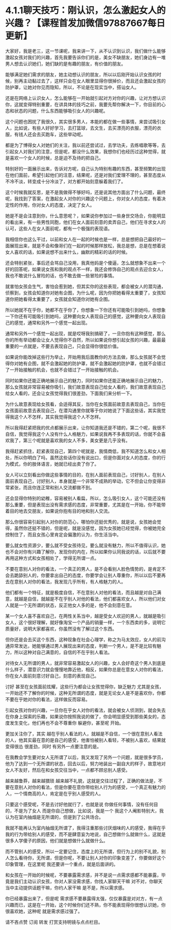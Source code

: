 # 4.1.1聊天技巧：刚认识，怎么激起女人的兴趣？【课程首发加微信97887667每日更新】

大家好，我是老三，这一节课呢，我来讲一下，从不认识到认识，我们做什么能够激起女孩对我们的兴趣，首先我要告诉你们的是，美女不缺朋友，她们身边有一堆男人想去认识她们，她们缺的是有趣的朋友，有价值的朋友。

能够满足她们需求的朋友，她主动想认识的朋友，所以以后刚开始认识女孩的时候，别再主动黏过去了，这样只会在女人眼里显得你很掉价，而且还会激起女孩的防护罩，让她对你见而隐知，所以，不论是在现实当中，搭讪女人。

还是在网络上认识女人，怎么能够在一开始就引起对方对你的兴趣，让对方想认识你，这就变得特别重要，在讲具体的技巧之前，我要先帮你解决一下，你目前的心态和状态的问题，什么东西能够吸引女人的兴趣呢。

这个问题也困扰了我很久，其实很多男人，本能的都在做一些事情，来尝试吸引女人，比如说，有些人好好学习，去打篮球，去文生，去买漂亮的衣服，漂亮的衣服，有钱人还会去买跑车，这些举动呢。

都是为了博得女人对她们的关注，我以前还尝试过，去学功夫，去练唱歌等等，去引起女人对我们的注意，但是呢，都没什么效果，我想你们也经历过这种觉得，就是喜欢一个女人的时候，总是迫不及待的把自己。

特别好的一面展示出来，告诉对方呢，自己认为特别有趣的东西，甚至频繁的出现在他们面前，希望引起他们的注意，结果呢，还是对我们爱理不理的，甚至态度从不冷不淡，转变成十分冷淡了，对方都开始刻意躲着我们了。

这个时候我就反思，是不是我做得不够好吗，还是说其他方面出了什么问题，最终呢，我找到了答案，在激起女人对你的兴趣这个问题上，你对女人的态度，有着决定性的作用，你对女人的态度，决定了女人。

她是不是会注意到你，什么意思呢？，如果说你参加过一些身世交场合，你能明显的看出来，有一些男性同胞，他们在女人面前刻意的卖弄自己，他们在寻求女人的认可，这些人在女人面前呢，都有一个极强的表现语。

我相信你也这么干过，以前和女人在一起的时候也是一样，总是想把自己最好的一面展现出来，就是不会和像哥们在一起的时候那样放松，我总是想，总是在想着说女人喜欢的话，如果说想不出来什么，幽默的精彩的话的时候。

还会特别紧张，事后还会骂自己没用，我真他妈是个傻逼，怎么就想象不出来一个好的回答呢，如果说女孩和我的观点不一样，我还会修饰自己的观点去迎合女人，我也不敢说什么冒险的话，也不敢去做一些冒险的事情。

就害怕女孩会生气，害怕会惹到她，但其实你的这些表现，都会被女人的潜沟通，侦察到，女孩会知道你对她有企图，为什么呢，因为你把她看得太重要了，女孩知道你把她看得太重要了，女孩就会知道你对她有企图。

所以她就不在乎你，她都不在乎你了，你想象一下你还有可能吸引到她吗，你想象一下你还有可能吸引到她吗，这种要向女人表现自己的感觉，这种要向女人表现自己的感觉，通常和另外一个感觉一起出现。

通常和另外一个感觉一起出现，就是哎呀我别搞砸了，一旦你抱有这种感觉，那么你的所有举动都会让女人觉得你不自然，所以如果说你想引起女孩的兴趣，最最最重要的一点就是，不要去表现自己，只会显得你很低价值。

如果说你能改掉这些行为举止，开始用我后面教你的方法去做，那么女孩就不会觉得你对她有企图，就不会激起她的防护罩，就不会激起她的防护罩，也就不会错过了一开始接触的机会，也就不会错过了一开始接触的机会。

同时如果你还能正确地展示自己的魅力，同时如果你还能正确地展示自己的魅力，那么女孩就非常容易被你吸引，我们故意表现自己给女人看的，我们故意表现自己给女人看的，还会让女孩觉得我们很差劲，下面我们来分析一下。

为什么故意表现给女孩看，会适得其反，当你在女孩面前故意去表现自己，当你在女孩面前故意去表现自己，在潜沟通里你就等于你对她说了下面这些话，其实我觉得我这个人不怎样，其实我觉得我这个人不怎样。

所以我得赶紧把我的优点都展示出来，让你知道我还是不错的，第二个呢，我很不自信，我觉得我这个人没有什么人格魅力，如果说我再不多表现的话，你就不会喜欢我了，第三个呢就是喜欢我的女人不多，美女更是几乎没有。

我得赶紧抓住，赶紧表现自己，第四个呢就是，我情商低，我不知道怎么和女人相处，所以你明白了吗，虽然这些话你没有说出口，但是你面对女人的态度，你的行为模式，你的肢体语言，她就已经出卖了你了。

女人可以立刻看出你做这些事情的目的，在别人面前表现自己，讨好别人，在别人面前表现自己，讨好别人，本身就是一个非常不成熟的举动，它不但会让你变得非常紧张，而且你连正常和别人交流都做不到。

还会显得你特别的幼稚，容易被别人看扁，所以，怎么吸引女人，这个可能还没有那么重要，但是表现出没有需求感的态度，非常重要，尤其是在一开始，你不能带着目的地去交朋友，如果说你抱有目的地和别人交流。

那么你很容易引起别人对你的防范心，哪怕你还挺优秀的，就是说，女孩她会觉得，虽然你还挺不错的，但是呢，就是没感觉，因为女孩她已经觉得，你被她完全控制住了，而且女孩心里肯定会偏激的认为，你生活当中。

要么就女性资源少，要么就不受女孩待见，要么就没有魅力，所以不值得认识，她也不会对你有兴趣了解你，发现你的内在，所以如果你认同我说的话，以后就不要再用这种方式和女孩相处了，学得无所谓一点。

不要在意别人对你的看法，一个真正的男人，是不会看别人脸色情势的，是肯定不会去跪舔别人的，你要拿出自己的态度，你要学会让别人尊重你，所以以后不要再去在意别人对你的看法，我发现几乎所有，有人格魅力的人。

他们都有一个特征，就是极度自信，不在意别人对他的看法，而且越是对自己满意，就越是自信，就越是不在乎别人对他的看法，他们都喜欢女人，所以他们对女人就是一个无所谓的状态，反正他女人多的是，他不会刻意在意。

某一个女人喜不喜欢自己，在两性关系当中，越是受女人欢迎的男人，就越是吸引女人，这个很好理解，就好像淘宝一个产品的销量一样，一个东西卖的多，说明它质量好，说明大家都喜欢，你虽然没有了解过这个东西。

但你还是会去买这个东西，这种现象在社会心理学，称之为马太效应，女人的前沟通异常发达，她能够通过男人展现出来的态度，判断一个男人，是不是比较有魅力，所以这种对自己满意的，自信的不在乎别人看法。

对待女人无所谓的男人，就非常容易激起女人的兴趣，女人会好奇这个男人到底是什么样子，潜意识力就会慢慢地靠近他，相反，如果你总是在意女人对你的看法，你在女人面前刻意讨好自己，刻意的表现自己。

讨好 甚至在女孩面前炫耀，这些行为都会让女孩觉得你，缺乏魅力 尤其是女孩，一开始还不了解你的时候，这种无所谓的态度，就是无论女人是不是喜欢你，你都不要在乎她对你的看法，这样做反而容易。

引起女孩对你的兴趣，一旦你在乎女人对你的看法，就会被女人侦测到，就会失去在你身上探索的乐趣，如果说你按照我说的做了，你会明显感受到那些美女的，态度发生变化，他们再也不会不尊重你 躲避你，甚至呢 开始。

更加关注你了，其实 越在乎别人看法的人，就越是不自信，一个很在意别人看法的人，他其实最在意的是自己的感受，他害怕被别人看轻，不被别人喜欢，结果就变得很怂 很差劲，同时 有另外一点要注意的是。

在我教会学生要对女人无所谓了以后，我又发现了另外一个问题，就是很多学员，他为了达到一个无所谓的状态，回去以后，努力地装出一副自大的样子，故意地对女人不友好，然后在和女孩交往当中，一点都不顾忌别人感受。

越来越鲁莽，越来越猥琐 越来越不礼貌，这就是交往过程了，正确的做法是，不要在意别人对你的看法，但是你要在意你带给别人行为的感受，一个真正有魅力的人，一个情商高的人，肯定是在乎别人感受的人。

只要这个感受呢，不是去讨好他就行了，也就是说 你做任何事情，没有任何目的，不是为了女人 而是你自己想做，比如说，我是一个 我这个人阉影特别大，我认为在室内抽烟是无所谓的，但是到了公共场合。

我就不能再认为室内抽烟无所谓了，我得注重那些讨厌烟味的人的感受，我得在乎我的行为带给别人的感受，而不是肆意妄为地说，自己想做什么就做什么，这就是很多人学傻子的原因，他们就是想做什么就做什么。

而不管别人的感受，所以一定要记住，态度上的无所谓，但行为上的别不礼貌，别人怎么看待你，无所谓，但是你呢，不要让别人对你的印象变差了，你要做好这个印象管理，在这里呢 我还要讲一个重点，就是后面讲的。

和女孩在一开始的时候呢，不要暴露需求感，并不是说一点需求感都不能暴露，毕竟是我们主动认识女孩，你对人家没需求感，你找人家聊天干嘛 对不对，你聊天当中主动提供话题干嘛，你约人家干嘛 是不是，所以需求感。

你已经暴露出来了，但是呢 需求感不要暴露得太强，仅仅暴露是对对方，有一点兴趣而已，这是在一开始，这个时候你们还不熟，你不能表现得你很想认识她，你很喜欢她，这种呢 就是需求感过强了。

请不吝点赞 订阅 转发 打赏支持明镜与点点栏目。